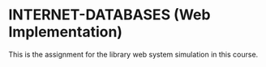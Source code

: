 # INTERNET-DATABASES (Web Implementation)
This is the assignment for the library web system simulation in this course.
